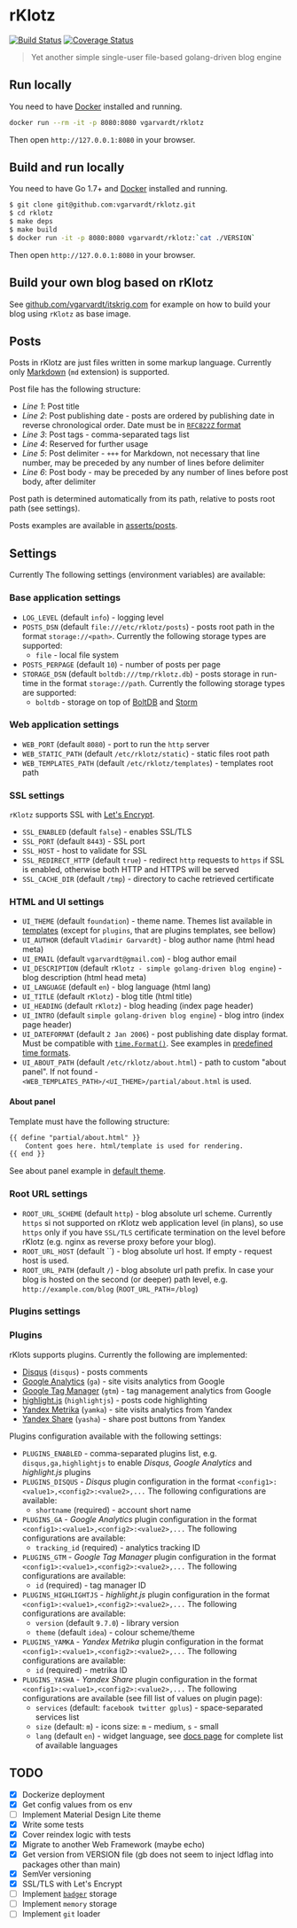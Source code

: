# rKlotz

[![Build Status](https://travis-ci.org/vgarvardt/rklotz.svg?branch=master)](https://travis-ci.org/vgarvardt/rklotz)
[![Coverage Status](https://codecov.io/gh/vgarvardt/rklotz/branch/master/graph/badge.svg)](https://codecov.io/gh/vgarvardt/rklotz)

> Yet another simple single-user file-based golang-driven blog engine

## Run locally

You need to have [Docker](https://www.docker.com/) installed and running.

```bash
docker run --rm -it -p 8080:8080 vgarvardt/rklotz
```

Then open `http://127.0.0.1:8080` in your browser.

## Build and run locally

You need to have Go 1.7+ and [Docker](https://www.docker.com/) installed and running.

```bash
$ git clone git@github.com:vgarvardt/rklotz.git
$ cd rklotz
$ make deps
$ make build
$ docker run -it -p 8080:8080 vgarvardt/rklotz:`cat ./VERSION`
```

Then open `http://127.0.0.1:8080` in your browser.

## Build your own blog based on rKlotz

See [github.com/vgarvardt/itskrig.com](https://github.com/vgarvardt/itskrig.com) for example
on how to build your blog using `rKlotz` as base image.

## Posts

Posts in rKlotz are just files written in some markup language.
Currently only [Markdown](https://daringfireball.net/projects/markdown/syntax) (`md` extension) is supported.

Post file has the following structure:

* *Line 1*: Post title
* *Line 2*: Post publishing date - posts are ordered by publishing date in reverse chronological order.
  Date must be in [`RFC822Z` format](https://golang.org/pkg/time/#pkg-constants)
* *Line 3*: Post tags - comma-separated tags list
* *Line 4*: Reserved for further usage
* *Line 5*: Post delimiter - `+++` for Markdown, not necessary that line number, may be preceded by any number
  of lines before delimiter
* *Line 6*: Post body - may be preceded by any number of lines before post body, after delimiter

Post path is determined automatically from its path, relative to posts root path (see settings).

Posts examples are available in [asserts/posts](./assets/posts).

## Settings

Currently The following settings (environment variables) are available:

### Base application settings

* `LOG_LEVEL` (default `info`) - logging level
* `POSTS_DSN` (default `file:///etc/rklotz/posts`) - posts root path in the format `storage://<path>`.
  Currently the following storage types are supported:
  * `file` - local file system
* `POSTS_PERPAGE` (default `10`) - number of posts per page
* `STORAGE_DSN` (default `boltdb:///tmp/rklotz.db`) - posts storage in run-time in the format `storage://path`.
  Currently the following storage types are supported:
  * `boltdb` - storage on top of [BoltDB](https://github.com/boltdb/bolt) and [Storm](https://github.com/asdine/storm)

### Web application settings

* `WEB_PORT` (default `8080`) - port to run the `http` server
* `WEB_STATIC_PATH` (default `/etc/rklotz/static`) - static files root path
* `WEB_TEMPLATES_PATH` (default `/etc/rklotz/templates`) - templates root path

### SSL settings

`rKlotz` supports SSL with [Let's Encrypt](https://letsencrypt.org/).

* `SSL_ENABLED` (default `false`) - enables SSL/TLS
* `SSL_PORT` (default `8443`) - SSL port
* `SSL_HOST` - host to validate for SSL
* `SSL_REDIRECT_HTTP` (default `true`) - redirect `http` requests to `https` if SSL is enabled,
  otherwise both HTTP and HTTPS will be served
* `SSL_CACHE_DIR` (default `/tmp`) - directory to cache retrieved certificate

### HTML and UI settings

* `UI_THEME` (default `foundation`) - theme name. Themes list available in [templates](./templates)
  (except for `plugins`, that are plugins templates, see bellow)
* `UI_AUTHOR` (default `Vladimir Garvardt`) - blog author name (html head meta)
* `UI_EMAIL` (default `vgarvardt@gmail.com`) - blog author email
* `UI_DESCRIPTION` (default `rKlotz - simple golang-driven blog engine`) - blog description (html head meta)
* `UI_LANGUAGE` (default `en`) - blog language (html lang)
* `UI_TITLE` (default `rKlotz`) - blog title (html title)
* `UI_HEADING` (default `rKlotz`) - blog heading (index page header)
* `UI_INTRO` (default `simple golang-driven blog engine`) - blog intro (index page header)
* `UI_DATEFORMAT` (default `2 Jan 2006`) - post publishing date display format.
  Must be compatible with [`time.Format()`](http://golang.org/pkg/time/#Time.Format). See examples in
  [predefined time formats](https://golang.org/pkg/time/#pkg-constants).
* `UI_ABOUT_PATH` (default `/etc/rklotz/about.html`) - path to custom "about panel".
  If not found - `<WEB_TEMPLATES_PATH>/<UI_THEME>/partial/about.html` is used.

#### About panel

Template must have the following structure:

```html
{{ define "partial/about.html" }}
    Content goes here. html/template is used for rendering.
{{ end }}
```

See about panel example in [default theme](./templates/foundation/partial/about.html).

### Root URL settings

* `ROOT_URL_SCHEME` (default `http`) - blog absolute url scheme. Currently `https` si not supported on rKlotz web
  application level (in plans), so use `https` only if you have `SSL/TLS` certificate termination on the level before
  rKlotz (e.g. nginx as reverse proxy before your blog).
* `ROOT_URL_HOST` (default ``) - blog absolute url host. If empty - request host is used.
* `ROOT_URL_PATH` (default `/`) - blog absolute url path prefix. In case your blog is hosted on the second (or deeper)
  path level, e.g. `http://example.com/blog` (`ROOT_URL_PATH`=`/blog`)

### Plugins settings

### Plugins

rKlots supports plugins. Currently the following are implemented:

* [Disqus](https://disqus.com/) (`disqus`) - posts comments
* [Google Analytics](http://www.google.com/analytics/) (`ga`) - site visits analytics from Google
* [Google Tag Manager](https://tagmanager.google.com) (`gtm`) - tag management analytics from Google
* [highlight.js](https://highlightjs.org/) (`highlightjs`) - posts code highlighting
* [Yandex Metrika](https://metrika.yandex.ru/) (`yamka`) - site visits analytics from Yandex
* [Yandex Share](https://tech.yandex.ru/share/) (`yasha`) - share post buttons from Yandex

Plugins configuration available with the following settings:

* `PLUGINS_ENABLED` - comma-separated plugins list, e.g. `disqus,ga,highlightjs`
  to enable *Disqus*, *Google Analytics* and *highlight.js* plugins
* `PLUGINS_DISQUS` - *Disqus* plugin configuration in the format `<config1>:<value1>,<config2>:<value2>,...`
  The following configurations are available:
  * `shortname` (required) - account short name
* `PLUGINS_GA` - *Google Analytics* plugin configuration in the format `<config1>:<value1>,<config2>:<value2>,...`
  The following configurations are available:
  * `tracking_id` (required) - analytics tracking ID
* `PLUGINS_GTM` - *Google Tag Manager* plugin configuration in the format `<config1>:<value1>,<config2>:<value2>,...`
  The following configurations are available:
  * `id` (required) - tag manager ID
* `PLUGINS_HIGHLIGHTJS` - *highlight.js* plugin configuration in the format `<config1>:<value1>,<config2>:<value2>,...`
  The following configurations are available:
  * `version` (default `9.7.0`) - library version
  * `theme` (default `idea`) - colour scheme/theme
* `PLUGINS_YAMKA` - *Yandex Metrika* plugin configuration in the format `<config1>:<value1>,<config2>:<value2>,...`
  The following configurations are available:
  * `id` (required) - metrika ID 
* `PLUGINS_YASHA` - *Yandex Share* plugin configuration in the format `<config1>:<value1>,<config2>:<value2>,...`
  The following configurations are available (see fill list of values on plugin page):
  * `services` (default: `facebook twitter gplus`) - space-separated services list
  * `size` (default: `m`) - icons size: `m` - medium, `s` - small
  * `lang` (default `en`) - widget language, see [docs page](https://tech.yandex.ru/share/doc/dg/add-docpage/)
  for complete list of available languages

## TODO

- [x] Dockerize deployment
- [x] Get config values from os env
- [ ] Implement Material Design Lite theme
- [x] Write some tests
- [x] Cover reindex logic with tests
- [x] Migrate to another Web Framework (maybe echo)
- [x] Get version from VERSION file (gb does not seem to inject ldflag into packages other than main)
- [x] SemVer versioning
- [x] SSL/TLS with Let's Encrypt
- [ ] Implement [`badger`](https://github.com/dgraph-io/badger) storage
- [ ] Implement `memory` storage
- [ ] Implement `git` loader
